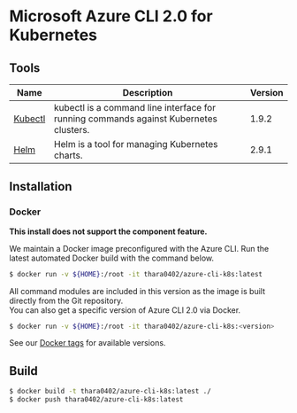 # Microsoft Azure CLI 2.0 for Kubernetes

## Tools

| Name | Description | Version |
----|----|----| 
| [Kubectl](https://kubernetes.io/docs/user-guide/kubectl-overview/) | kubectl is a command line interface for running commands against Kubernetes clusters. | 1.9.2 |
| [Helm](https://github.com/kubernetes/helm/) | Helm is a tool for managing Kubernetes charts. | 2.9.1 |

## Installation

### Docker

**This install does not support the component feature.**

We maintain a Docker image preconfigured with the Azure CLI.  Run the latest automated Docker build with the command below.

```bash
$ docker run -v ${HOME}:/root -it thara0402/azure-cli-k8s:latest
```

All command modules are included in this version as the image is built directly from the Git repository.  
You can also get a specific version of Azure CLI 2.0 via Docker.

```bash
$ docker run -v ${HOME}:/root -it thara0402/azure-cli-k8s:<version>
```

See our [Docker tags](https://hub.docker.com/r/thara0402/azure-cli-k8s/tags/) for available versions.

## Build
```bash
$ docker build -t thara0402/azure-cli-k8s:latest ./
$ docker push thara0402/azure-cli-k8s:latest
```


